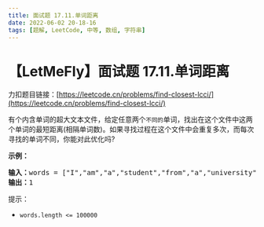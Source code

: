 ```yaml
---
title: 面试题 17.11.单词距离
date: 2022-06-02 20-18-16
tags: [题解, LeetCode, 中等, 数组, 字符串]
---
```


# 【LetMeFly】面试题 17.11.单词距离

力扣题目链接：[https://leetcode.cn/problems/find-closest-lcci/](https://leetcode.cn/problems/find-closest-lcci/)

<p>有个内含单词的超大文本文件，给定任意两个<code>不同的</code>单词，找出在这个文件中这两个单词的最短距离(相隔单词数)。如果寻找过程在这个文件中会重复多次，而每次寻找的单词不同，你能对此优化吗?</p>

<p><strong>示例：</strong></p>

<pre>
<strong>输入：</strong>words = ["I","am","a","student","from","a","university","in","a","city"], word1 = "a", word2 = "student"
<strong>输出：</strong>1</pre>

<p>提示：</p>

<ul>
	<li><code>words.length &lt;= 100000</code></li>
</ul>


    